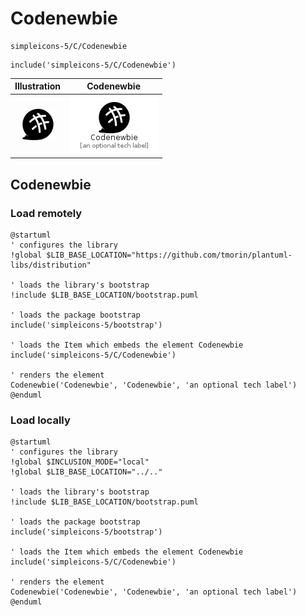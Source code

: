 # Codenewbie


```text
simpleicons-5/C/Codenewbie
```

```text
include('simpleicons-5/C/Codenewbie')
```



| Illustration | Codenewbie |
| :---: | :---: |
| ![illustration for Illustration](../../simpleicons-5/C/Codenewbie.png) | ![illustration for Codenewbie](../../simpleicons-5/C/Codenewbie.Local.png) |




## Codenewbie

### Load remotely
```plantuml
@startuml
' configures the library
!global $LIB_BASE_LOCATION="https://github.com/tmorin/plantuml-libs/distribution"

' loads the library's bootstrap
!include $LIB_BASE_LOCATION/bootstrap.puml

' loads the package bootstrap
include('simpleicons-5/bootstrap')

' loads the Item which embeds the element Codenewbie
include('simpleicons-5/C/Codenewbie')

' renders the element
Codenewbie('Codenewbie', 'Codenewbie', 'an optional tech label')
@enduml
```

### Load locally
```plantuml
@startuml
' configures the library
!global $INCLUSION_MODE="local"
!global $LIB_BASE_LOCATION="../.."

' loads the library's bootstrap
!include $LIB_BASE_LOCATION/bootstrap.puml

' loads the package bootstrap
include('simpleicons-5/bootstrap')

' loads the Item which embeds the element Codenewbie
include('simpleicons-5/C/Codenewbie')

' renders the element
Codenewbie('Codenewbie', 'Codenewbie', 'an optional tech label')
@enduml
```

